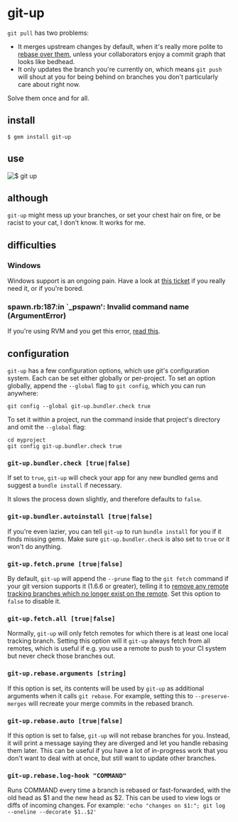 git-up
======

`git pull` has two problems:

* It merges upstream changes by default, when it's really more polite to [rebase over them](http://www.gitready.com/advanced/2009/02/11/pull-with-rebase.html), unless your collaborators enjoy a commit graph that looks like bedhead.
* It only updates the branch you're currently on, which means `git push` will shout at you for being behind on branches you don't particularly care about right now.

Solve them once and for all.

install
-------

    $ gem install git-up

use
---

![$ git up](http://dl.dropbox.com/u/166030/git-up/screenshot.png)

although
--------

`git-up` might mess up your branches, or set your chest hair on fire, or be racist to your cat, I don't know. It works for me.

difficulties
------------

### Windows
Windows support is an ongoing pain. Have a look at [this ticket](https://github.com/aanand/git-up/issues/34) if you really need it, or if you're bored.

### spawn.rb:187:in `_pspawn': Invalid command name (ArgumentError)

If you're using RVM and you get this error, [read this](https://github.com/aanand/git-up/blob/master/RVM.md).

configuration
-------------

`git-up` has a few configuration options, which use git's configuration system. Each can be set either globally or per-project. To set an option globally, append the `--global` flag to `git config`, which you can run anywhere:

    git config --global git-up.bundler.check true

To set it within a project, run the command inside that project's directory and omit the `--global` flag:

    cd myproject
    git config git-up.bundler.check true

### `git-up.bundler.check [true|false]`

If set to `true`, `git-up` will check your app for any new bundled gems and suggest a `bundle install` if necessary.

It slows the process down slightly, and therefore defaults to `false`. 

### `git-up.bundler.autoinstall [true|false]`

If you're even lazier, you can tell `git-up` to run `bundle install` for you if it finds missing gems. Make sure `git-up.bundler.check` is also set to `true` or it won't do anything.

### `git-up.fetch.prune [true|false]`

By default, `git-up` will append the `--prune` flag to the `git fetch` command if your git version supports it (1.6.6 or greater), telling it to [remove any remote tracking branches which no longer exist on the remote](http://linux.die.net/man/1/git-fetch). Set this option to `false` to disable it.

### `git-up.fetch.all [true|false]`

Normally, `git-up` will only fetch remotes for which there is at least one local tracking branch. Setting this option will it `git-up` always fetch from all remotes, which is useful if e.g. you use a remote to push to your CI system but never check those branches out.

### `git-up.rebase.arguments [string]`

If this option is set, its contents will be used by `git-up` as additional arguments when it calls `git rebase`. For example, setting this to `--preserve-merges` will recreate your merge commits in the rebased branch.

### `git-up.rebase.auto [true|false]`

If this option is set to false, `git-up` will not rebase branches for you. Instead, it will print a message saying they are diverged and let you handle rebasing them later. This can be useful if you have a lot of in-progress work that you don't want to deal with at once, but still want to update other branches.

### `git-up.rebase.log-hook "COMMAND"`

Runs COMMAND every time a branch is rebased or fast-forwarded, with the old head as $1 and the new head as $2. This can be used to view logs or diffs of incoming changes. For example: `'echo "changes on $1:"; git log --oneline --decorate $1..$2'`
